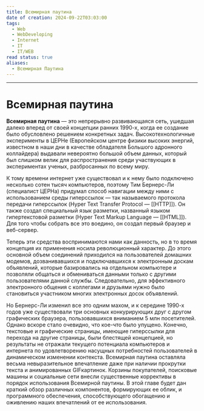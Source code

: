 ```yaml
---
title: Всемирная паутина
date of creation: 2024-09-22T03:03:00
tags:
  - Web
  - WebDeveloping
  - Internet
  - IT
  - IT/WEB
read status: true
aliases:
  - Всемирная Паутина
---
```

---
# Всемирная паутина

**Всемирная паутина** — это непрерывно развивающаяся сеть, ушедшая далеко вперед от своей концепции ранних 1990-х, когда ее создание было обусловлено решением конкретных задач. Высокотехнологичные эксперименты в ЦЕРНе (Европейском центре физики высоких энергий, известном в наши дни в качестве обладателя Большого адронного коллайдера) выдавали невероятно большой объем данных, который был слишком велик для распространения среди участвующих в экспериментах ученых, разбросанных по всему миру.

К тому времени интернет уже существовал и к нему было подключено несколько сотен тысяч компьютеров, поэтому Тим Бернерс-Ли (специалист ЦЕРНа) придумал способ навигации между ними с использованием среды гиперссылок — так называемого протокола передачи гиперссылок (Hyper Text Transfer Protocol — [[HTTP]]). Он также создал специальный язык разметки, названный языком гипертекстовой разметки (Hyper Text Markup Language — [[HTML]]). Для того чтобы собрать все это воедино, он создал первый браузер и веб-сервер.

Теперь эти средства воспринимаются нами как данность, но в то время концепция их применения носила революционный характер. До этого основной объем соединений приходился на пользователей домашних модемов, дозванивавшихся и подключавшихся к электронным доскам объявлений, которые базировались на отдельном компьютере и позволяли общаться и обмениваться данными только с другими пользователями данной службы. Следовательно, для эффективного электронного общения с коллегами и друзьями нужно было становиться участником многих электронных досок объявлений.

Но Бернерс-Ли изменил все это одним махом, и к середине 1990-х годов уже существовали три основных конкурирующих друг с другом графических браузера, пользовавшихся вниманием 5 млн посетителей. Однако вскоре стало очевидно, что кое-что было упущено. Конечно, текстовые и графические страницы, имеющие гиперссылки для перехода на другие страницы, были блестящей концепцией, но результаты не отражали текущего потенциала компьютеров и интернета по удовлетворению насущных потребностей пользователей в динамическом изменении контекста. Всемирная паутина оставляла весьма невыразительное впечатление даже при наличии прокрутки текста и анимированных GIFкартинок. Корзины покупателей, поисковые машины и социальные сети внесли существенные коррективы в порядок использования Всемирной паутины. В этой главе будет дан краткий обзор различных компонентов, формирующих ее облик, и программного обеспечения, способствующего обогащению и оживлению наших впечатлений от ее использования.
